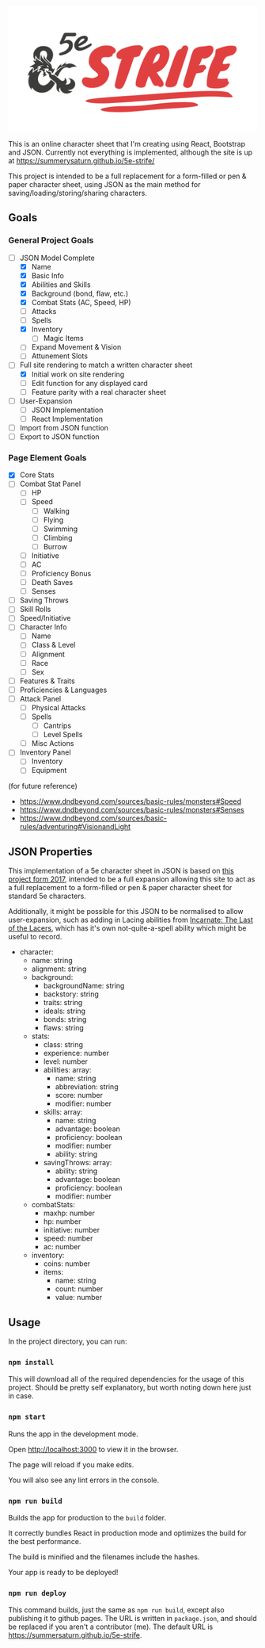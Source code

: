 ![D&D 5e - Strife Heading Image](.github/preview.png)

This is an online character sheet that I'm creating using React, Bootstrap and JSON. Currently not everything is implemented, although the site is up at <https://summerysaturn.github.io/5e-strife/>

This project is intended to be a full replacement for a form-filled or pen & paper character sheet, using JSON as the main method for saving/loading/storing/sharing characters.

## Goals

### General Project Goals

- [ ] JSON Model Complete
  - [x] Name
  - [x] Basic Info
  - [x] Abilities and Skills
  - [x] Background (bond, flaw, etc.)
  - [x] Combat Stats (AC, Speed, HP)
  - [ ] Attacks
  - [ ] Spells
  - [x] Inventory
    - [ ] Magic Items
  - [ ] Expand Movement & Vision
  - [ ] Attunement Slots
- [ ] Full site rendering to match a written character sheet
  - [X] Initial work on site rendering
  - [ ] Edit function for any displayed card
  - [ ] Feature parity with a real character sheet
- [ ] User-Expansion
  - [ ] JSON Implementation
  - [ ] React Implementation
- [ ] Import from JSON function
- [ ] Export to JSON function

### Page Element Goals

- [x] Core Stats
- [ ] Combat Stat Panel
  - [ ] HP
  - [ ] Speed
    - [ ] Walking
    - [ ] Flying
    - [ ] Swimming
    - [ ] Climbing
    - [ ] Burrow
  - [ ] Initiative
  - [ ] AC
  - [ ] Proficiency Bonus
  - [ ] Death Saves
  - [ ] Senses
- [ ] Saving Throws
- [ ] Skill Rolls
- [ ] Speed/Initiative
- [ ] Character Info
  - [ ] Name
  - [ ] Class & Level
  - [ ] Alignment
  - [ ] Race
  - [ ] Sex
- [ ] Features & Traits
- [ ] Proficiencies & Languages
- [ ] Attack Panel
  - [ ] Physical Attacks
  - [ ] Spells
    - [ ] Cantrips
    - [ ] Level Spells
  - [ ] Misc Actions
- [ ] Inventory Panel
  - [ ] Inventory
  - [ ] Equipment

(for future reference)

- <https://www.dndbeyond.com/sources/basic-rules/monsters#Speed>
- <https://www.dndbeyond.com/sources/basic-rules/monsters#Senses>
- <https://www.dndbeyond.com/sources/basic-rules/adventuring#VisionandLight>

## JSON Properties

This implementation of a 5e character sheet in JSON is based on [this project form 2017](https://github.com/revuniversal/5e-sheets/), intended to be a full expansion allowing this site to act as a full replacement to a form-filled or pen & paper character sheet for standard 5e characters.

Additionally, it might be possible for this JSON to be normalised to allow user-expansion, such as adding in Lacing abilities from [Incarnate: The Last of the Lacers](https://www.dmsguild.com/product/191837/Incarnate-The-Last-of-the-Lacers), which has it's own not-quite-a-spell ability which might be useful to record.

- character:
  - name: string
  - alignment: string
  - background:
    - backgroundName: string
    - backstory: string
    - traits: string
    - ideals: string
    - bonds: string
    - flaws: string
  - stats:
    - class: string
    - experience: number
    - level: number
    - abilities: array:
      - name: string
      - abbreviation: string
      - score: number
      - modifier: number
    - skills: array:
      - name: string
      - advantage: boolean
      - proficiency: boolean
      - modifier: number
      - ability: string
    - savingThrows: array:
      - ability: string
      - advantage: boolean
      - proficiency: boolean
      - modifier: number
  - combatStats:
    - maxhp: number
    - hp: number
    - initiative: number
    - speed: number
    - ac: number
  - inventory:
    - coins: number
    - items:
      - name: string
      - count: number
      - value: number

## Usage

In the project directory, you can run:

### `npm install`

This will download all of the required dependencies for the usage of this project. Should be pretty self explanatory, but worth noting down here just in case.

### `npm start`

Runs the app in the development mode.

Open [http://localhost:3000](http://localhost:3000) to view it in the browser.

The page will reload if you make edits.

You will also see any lint errors in the console.

### `npm run build`

Builds the app for production to the `build` folder.

It correctly bundles React in production mode and optimizes the build for the best performance.

The build is minified and the filenames include the hashes.

Your app is ready to be deployed!

### `npm run deploy`

This command builds, just the same as `npm run build`, except also publishing it to github pages. The URL is written in `package.json`, and should be replaced if you aren't a contributor (me). The default URL is <https://summersaturn.github.io/5e-strife>.
